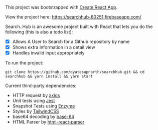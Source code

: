 This project was bootstrapped with [Create React App](https://github.com/facebookincubator/create-react-app).

View the project here: <https://searchhub-80251.firebaseapp.com/>

Search..Hub is an awesome project built with React that lets you do the following (this is also a todo list):

- [x] Allows A User to Search for a Github repository by name
- [x] Shows extra information in a detail view
- [x] Handles invalid input appropriately

To run the project:

```git clone https://github.com/dyatesupnorth/searchhub.git && cd searchhub && yarn install && yarn start```

Current third-party dependencies:

- HTTP request by [axios](https://github.com/axios/axios)
- Unit tests using [Jest](https://jestjs.io/)
- Snapshot Tests using [Enzyme](https://airbnb.io/enzyme/)
- Styles by [TailwindCSS](https://tailwindcss.com/)
- base64 decoding by [base-64](https://www.npmjs.com/package/base-64)
- HTML Parser by [html-react-parser](https://www.npmjs.com/package/html-react-parser)


